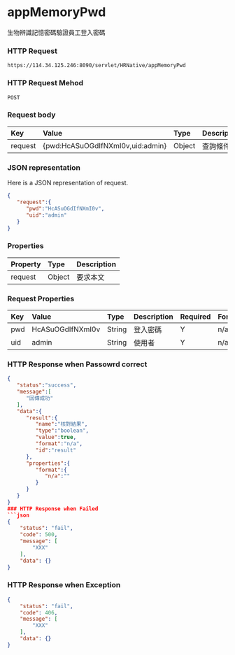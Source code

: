 # appMemoryPwd 
生物辨識記憶密碼驗證員工登入密碼

### HTTP Request
```
https://114.34.125.246:8090/servlet/HRNative/appMemoryPwd
```

### HTTP Request Mehod
```
POST
```

### Request body
| Key | Value | Type | Description |
|:----------|:-------------|:-----|:------------|
| request | {pwd:HcASuOGdIfNXmI0v,uid:admin} | Object | 查詢條件


### JSON representation
Here is a JSON representation of request.
```json
{
   "request":{
      "pwd":"HcASuOGdIfNXmI0v",
      "uid":"admin"
   }
}
```

### Properties
| Property | Type | Description |
|:---------|:-----|:------------|
| request | Object | 要求本文 |

### Request Properties
| Key | Value | Type | Description | Required | Format |
|:----------|:-------------|:-----|:------------|:------------|:------------|
| pwd  | HcASuOGdIfNXmI0v | String | 登入密碼 | Y | n/a |
| uid  | admin | String | 使用者 | Y | n/a |
### HTTP Response when Passowrd correct
```json
{
   "status":"success",
   "message":[
      "回傳成功"
   ],
   "data":{
      "result":{
         "name":"核對結果",
         "type":"boolean",
         "value":true,
         "format":"n/a",
         "id":"result"
      },
      "properties":{
         "format":{
            "n/a":""
         }
      }
   }
}
### HTTP Response when Failed
```json
{
    "status": "fail",
    "code": 500,
    "message": [
        "XXX"
    ],
    "data": {}
}
```

### HTTP Response when Exception
```json
{
    "status": "fail",
    "code": 406,
    "message": [
        "XXX"
    ],
    "data": {}
}
```
